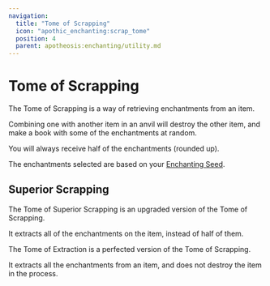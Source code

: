 ```yaml
---
navigation:
  title: "Tome of Scrapping"
  icon: "apothic_enchanting:scrap_tome"
  position: 4
  parent: apotheosis:enchanting/utility.md
---
```


# Tome of Scrapping

The Tome of Scrapping is a way of retrieving enchantments from an item.

Combining one with another item in an anvil will destroy the other item, and make a book with some of the enchantments at random.

You will always receive half of the enchantments (rounded up).

The enchantments selected are based on your [Enchanting Seed](../table/seed.md).

<Recipe id="apothic_enchanting:scrap_tome" />

## Superior Scrapping

<ItemImage id="apothic_enchanting:improved_scrap_tome" />

The <Color id="blue">Tome of Superior Scrapping</Color> is an upgraded version of the Tome of Scrapping.

It extracts all of the enchantments on the item, instead of half of them.

<ItemImage id="apothic_enchanting:extraction_tome" />

The <Color id="blue">Tome of Extraction</Color> is a perfected version of the Tome of Scrapping.

It extracts all the enchantments from an item, and does not destroy the item in the process.

